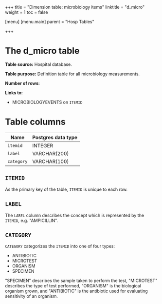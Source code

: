 +++
title = "Dimension table: microbiology items"
linktitle = "d_micro"
weight = 1
toc = false

[menu]
  [menu.main]
    parent = "Hosp Tables"

+++


# The d_micro table

**Table source:** Hospital database.

**Table purpose:** Definition table for all microbiology measurements.

**Number of rows:** 

**Links to:** 

* MICROBIOLOGYEVENTS on `ITEMID`

# Table columns

Name | Postgres data type 
---- | ---- 
`itemid` | INTEGER
`label` | VARCHAR(200)
`category` | VARCHAR(100)

## `ITEMID`

As the primary key of the table, `ITEMID` is unique to each row.

## `LABEL`

The `LABEL` column describes the concept which is represented by the `ITEMID`, e.g. "AMPICILLIN".

## `CATEGORY`

`CATEGORY` categorizes the `ITEMID` into one of four types:

* ANTIBIOTIC
* MICROTEST
* ORGANISM
* SPECIMEN

 "SPECIMEN" describes the sample taken to perform the test, "MICROTEST" describes the type of test performed, "ORGANISM" is the biological organism grown, and "ANTIBIOTIC" is the antibiotic used for evaluating sensitivity of an organism.